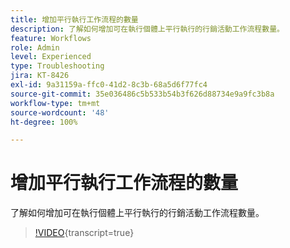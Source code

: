 ```yaml
---
title: 增加平行執行工作流程的數量
description: 了解如何增加可在執行個體上平行執行的行銷活動工作流程數量。
feature: Workflows
role: Admin
level: Experienced
type: Troubleshooting
jira: KT-8426
exl-id: 9a31159a-ffc0-41d2-8c3b-68a5d6f77fc4
source-git-commit: 35e036486c5b533b54b3f626d88734e9a9fc3b8a
workflow-type: tm+mt
source-wordcount: '48'
ht-degree: 100%

---
```


# 增加平行執行工作流程的數量

了解如何增加可在執行個體上平行執行的行銷活動工作流程數量。

>[!VIDEO](https://video.tv.adobe.com/v/335982?quality=12&learn=on){transcript=true}
